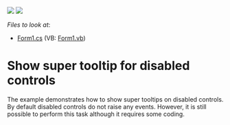 <!-- default badges list -->
[![](https://img.shields.io/badge/Open_in_DevExpress_Support_Center-FF7200?style=flat-square&logo=DevExpress&logoColor=white)](https://supportcenter.devexpress.com/ticket/details/E521)
[![](https://img.shields.io/badge/📖_How_to_use_DevExpress_Examples-e9f6fc?style=flat-square)](https://docs.devexpress.com/GeneralInformation/403183)
<!-- default badges end -->
<!-- default file list -->
*Files to look at*:

* [Form1.cs](./CS/ToolTipController/Form1.cs) (VB: [Form1.vb](./VB/ToolTipController/Form1.vb))
<!-- default file list end -->
# Show super tooltip for disabled controls


<p>The example demonstrates how to show super tooltips on disabled controls. By default disabled controls do not raise any events. However, it is still possible to perform this task although it requires some coding.</p>

<br/>


